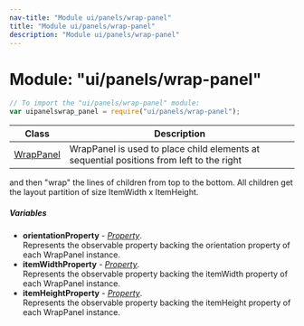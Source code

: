 ```yaml
---
nav-title: "Module ui/panels/wrap-panel"
title: "Module ui/panels/wrap-panel"
description: "Module ui/panels/wrap-panel"
---
```

# Module: "ui/panels/wrap-panel"

``` JavaScript
// To import the "ui/panels/wrap-panel" module:
var uipanelswrap_panel = require("ui/panels/wrap-panel");
```

Class | Description
------|------------
[WrapPanel](../../../ui/panels/wrap-panel/WrapPanel.md) | WrapPanel is used to place child elements at sequential positions from left to the right 
and then "wrap" the lines of children from top to the bottom. 
All children get the layout partition of size ItemWidth x ItemHeight.

##### Variables
 - **orientationProperty** - [_Property_](../../../ui/core/dependency-observable/Property.md).    
  Represents the observable property backing the orientation property of each WrapPanel instance.
 - **itemWidthProperty** - [_Property_](../../../ui/core/dependency-observable/Property.md).    
  Represents the observable property backing the itemWidth property of each WrapPanel instance.
 - **itemHeightProperty** - [_Property_](../../../ui/core/dependency-observable/Property.md).    
  Represents the observable property backing the itemHeight property of each WrapPanel instance.